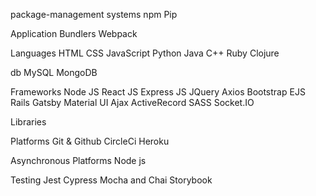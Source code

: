 package-management systems
npm
Pip

Application Bundlers 
Webpack

Languages
HTML
CSS
JavaScript
Python
Java
C++
Ruby
Clojure

db
MySQL
MongoDB

Frameworks
Node JS
React JS
Express JS
JQuery
Axios
Bootstrap
EJS
Rails
Gatsby
Material UI
Ajax
ActiveRecord
SASS
Socket.IO

Libraries

Platforms
Git & Github
CircleCi
Heroku

Asynchronous Platforms
Node js

Testing
Jest
Cypress
Mocha and Chai
Storybook